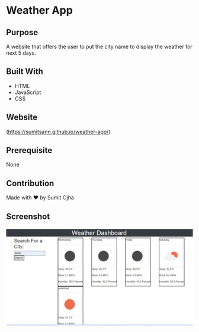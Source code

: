 # Weather App

## Purpose

A website that offers the user to put the city name to display the weather for next 5 days.

## Built With

- HTML
- JavaScript
- CSS

## Website

(https://sumitsann.github.io/weather-app/)

## Prerequisite

None

## Contribution

Made with ❤️ by Sumit Ojha

## Screenshot

![](./assets/images/screenshot-1.jpg)
